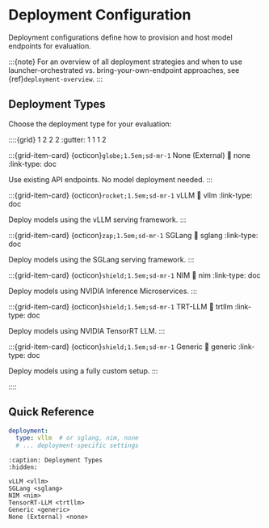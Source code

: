 # Deployment Configuration

Deployment configurations define how to provision and host model endpoints for evaluation.

:::{note}
For an overview of all deployment strategies and when to use launcher-orchestrated vs. bring-your-own-endpoint approaches, see {ref}`deployment-overview`.
:::

## Deployment Types

Choose the deployment type for your evaluation:

::::{grid} 1 2 2 2
:gutter: 1 1 1 2

:::{grid-item-card} {octicon}`globe;1.5em;sd-mr-1` None (External)
:link: none
:link-type: doc

Use existing API endpoints. No model deployment needed.
:::

:::{grid-item-card} {octicon}`rocket;1.5em;sd-mr-1` vLLM
:link: vllm
:link-type: doc

Deploy models using the vLLM serving framework.
:::

:::{grid-item-card} {octicon}`zap;1.5em;sd-mr-1` SGLang
:link: sglang
:link-type: doc

Deploy models using the SGLang serving framework.
:::

:::{grid-item-card} {octicon}`shield;1.5em;sd-mr-1` NIM
:link: nim
:link-type: doc

Deploy models using NVIDIA Inference Microservices.
:::


:::{grid-item-card} {octicon}`shield;1.5em;sd-mr-1` TRT-LLM
:link: trtllm
:link-type: doc


Deploy models using NVIDIA TensorRT LLM.
:::

:::{grid-item-card} {octicon}`shield;1.5em;sd-mr-1` Generic
:link: generic
:link-type: doc


Deploy models using a fully custom setup.
:::

::::

## Quick Reference

```yaml
deployment:
  type: vllm  # or sglang, nim, none
  # ... deployment-specific settings
```

```{toctree}
:caption: Deployment Types
:hidden:

vLLM <vllm>
SGLang <sglang>
NIM <nim>
TensorRT-LLM <trtllm>
Generic <generic>
None (External) <none>
```
